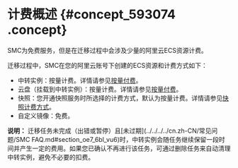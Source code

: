 # 计费概述 {#concept_593074 .concept}

SMC为免费服务，但是在迁移过程中会涉及少量的阿里云ECS资源计费。

迁移过程中，SMC在您的阿里云账号下创建的ECS资源和计费方式如下：

-   中转实例：按量计费。详情请参见[按量付费](../../../../cn.zh-CN/产品定价/按量付费.md#)。
-   云盘（挂载到中转实例）：按量计费。详情请参见[按量付费](../../../../cn.zh-CN/产品定价/按量付费.md#)。
-   快照：您开通快照服务时所选择的计费方式，默认为按量计费。详情请参见[快照计费方式](../../../../cn.zh-CN/产品定价/快照计费方式.md#)。
-   自定义镜像：免费。

**说明：** 迁移任务未完成（出错或暂停）且[未过期](../../../../cn.zh-CN/常见问题/SMC FAQ.md#section_oe7_6bl_vu6)时，中转实例会随任务继续保留一段时间并产生一定的费用。如果您已确认不再进行该任务，可通过删除任务来自动清理中转实例，避免不必要的扣费。

